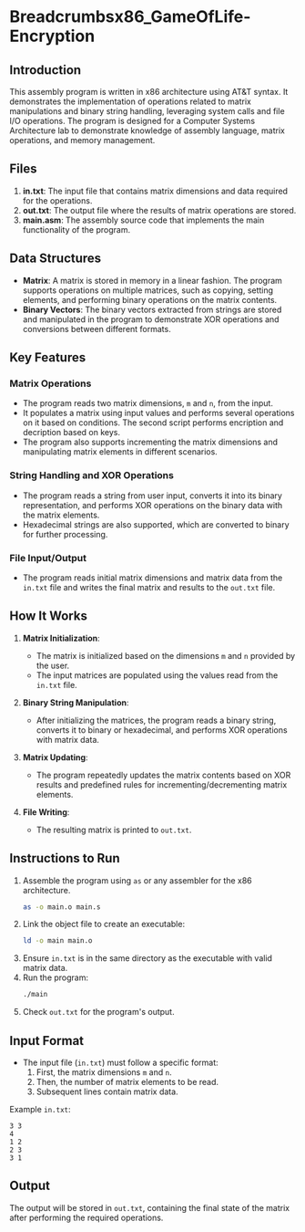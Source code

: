 

# Breadcrumbsx86_GameOfLife-Encryption

## Introduction
This assembly program is written in x86 architecture using AT&T syntax. It demonstrates the implementation of operations related to matrix manipulations and binary string handling, leveraging system calls and file I/O operations. The program is designed for a Computer Systems Architecture lab to demonstrate knowledge of assembly language, matrix operations, and memory management.

## Files
1. **in.txt**: The input file that contains matrix dimensions and data required for the operations.
2. **out.txt**: The output file where the results of matrix operations are stored.
3. **main.asm**: The assembly source code that implements the main functionality of the program.

## Data Structures
- **Matrix**: A matrix is stored in memory in a linear fashion. The program supports operations on multiple matrices, such as copying, setting elements, and performing binary operations on the matrix contents.
- **Binary Vectors**: The binary vectors extracted from strings are stored and manipulated in the program to demonstrate XOR operations and conversions between different formats.

## Key Features
### Matrix Operations
- The program reads two matrix dimensions, `m` and `n`, from the input.
- It populates a matrix using input values and performs several operations on it based on conditions. The second script performs encription and decription based on keys.
- The program also supports incrementing the matrix dimensions and manipulating matrix elements in different scenarios.
  
### String Handling and XOR Operations
- The program reads a string from user input, converts it into its binary representation, and performs XOR operations on the binary data with the matrix elements.
- Hexadecimal strings are also supported, which are converted to binary for further processing.
  
### File Input/Output
- The program reads initial matrix dimensions and matrix data from the `in.txt` file and writes the final matrix and results to the `out.txt` file.

## How It Works
1. **Matrix Initialization**: 
   - The matrix is initialized based on the dimensions `m` and `n` provided by the user.
   - The input matrices are populated using the values read from the `in.txt` file.
   
2. **Binary String Manipulation**: 
   - After initializing the matrices, the program reads a binary string, converts it to binary or hexadecimal, and performs XOR operations with matrix data.
   
3. **Matrix Updating**: 
   - The program repeatedly updates the matrix contents based on XOR results and predefined rules for incrementing/decrementing matrix elements.
   
4. **File Writing**: 
   - The resulting matrix is printed to `out.txt`.

## Instructions to Run
1. Assemble the program using `as` or any assembler for the x86 architecture.
   ```bash
   as -o main.o main.s
   ```
2. Link the object file to create an executable:
   ```bash
   ld -o main main.o
   ```
3. Ensure `in.txt` is in the same directory as the executable with valid matrix data.
4. Run the program:
   ```bash
   ./main
   ```
5. Check `out.txt` for the program's output.

## Input Format
- The input file (`in.txt`) must follow a specific format:
  1. First, the matrix dimensions `m` and `n`.
  2. Then, the number of matrix elements to be read.
  3. Subsequent lines contain matrix data.

Example `in.txt`:
```
3 3
4
1 2
2 3
3 1
```

## Output
The output will be stored in `out.txt`, containing the final state of the matrix after performing the required operations.

